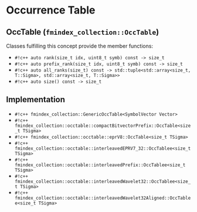 <!--
    SPDX-FileCopyrightText: 2006-2023, Knut Reinert & Freie Universität Berlin
    SPDX-FileCopyrightText: 2016-2023, Knut Reinert & MPI für molekulare Genetik
    SPDX-License-Identifier: CC-BY-4.0
-->
# Occurrence Table
## OccTable (`fmindex_collection::OccTable`)
Classes fulfilling this concept provide the member functions:

- `#!c++ auto rank(size_t idx, uint8_t symb) const -> size_t`
- `#!c++ auto prefix_rank(size_t idx, uint8_t symb) const -> size_t`
- `#!c++ auto all_ranks(size_t) const -> std::tuple<std::array<size_t, T::Sigma>, std::array<size_t, T::Sigma>>`
- `#!c++ auto size() const -> size_t`

## Implementation

- `#!c++ fmindex_collection::GenericOccTable<SymbolVector Vector>`
- `#!c++ fmindex_collection::occtable::compactBitvectorPrefix::OccTable<size_t TSigma>`
- `#!c++ fmindex_collection::occtable::eprV8::OccTable<size_t TSigma>`
- `#!c++ fmindex_collection::occtable::interleavedEPRV7_32::OccTablee<size_t TSigma>`
- `#!c++ fmindex_collection::occtable::interleavedPrefix::OccTablee<size_t TSigma>`
- `#!c++ fmindex_collection::occtable::interleavedWavelet32::OccTablee<size_t TSigma>`
- `#!c++ fmindex_collection::occtable::interleavedWavelet32Aligned::OccTablee<size_t TSigma>`


